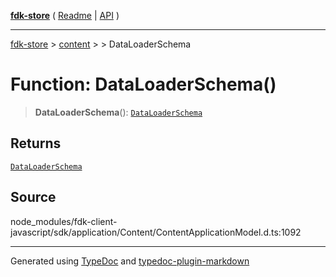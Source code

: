 [**fdk-store**](../../../README.md) ( [Readme](../../../README.md) \| [API](../../../API.md) )

---

[fdk-store](../../../API.md) > [content](../../README.md) > [<internal>](../README.md) > DataLoaderSchema

# Function: DataLoaderSchema()

> **DataLoaderSchema**(): [`DataLoaderSchema`](../type-aliases/type-alias.DataLoaderSchema.md)

## Returns

[`DataLoaderSchema`](../type-aliases/type-alias.DataLoaderSchema.md)

## Source

node_modules/fdk-client-javascript/sdk/application/Content/ContentApplicationModel.d.ts:1092

---

Generated using [TypeDoc](https://typedoc.org/) and [typedoc-plugin-markdown](https://www.npmjs.com/package/typedoc-plugin-markdown)
